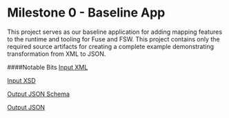 Milestone 0 - Baseline App
===========================
This project serves as our baseline application for adding mapping features to the runtime and tooling for Fuse and FSW.  This project contains only the required source artifacts for creating a complete example demonstrating transformation from XML to JSON.


####Notable Bits
[Input XML](https://github.com/kcbabo/sandbox/blob/master/mapper/examples/map-0/src/data/abc-order.xml)

[Input XSD](https://github.com/kcbabo/sandbox/blob/master/mapper/examples/map-0/src/main/resources/abc-order.xsd)

[Output JSON Schema](https://github.com/kcbabo/sandbox/blob/master/mapper/examples/map-0/src/main/resources/xyz-order.json)

[Output JSON](https://github.com/kcbabo/sandbox/blob/master/mapper/examples/map-0/src/data/xyz-order.json)

